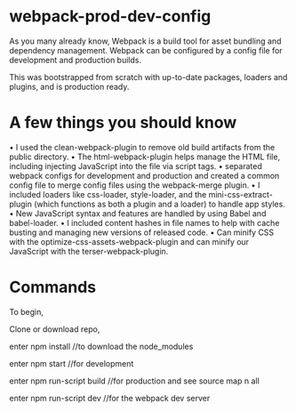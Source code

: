 # webpack-prod-dev-config

As you many already know, Webpack is a build tool for asset bundling and dependency management.
Webpack can be configured by a config file for development and production builds.

This was bootstrapped from scratch with up-to-date packages, loaders and plugins, and is production ready.

# A few things you should know

• I used the clean-webpack-plugin to remove old build artifacts from the public directory.
• The html-webpack-plugin helps manage the HTML file, including injecting JavaScript into the file via script tags.
• separated webpack configs for development and production and created a common config file to merge config files using the webpack-merge plugin.
• I included loaders like css-loader, style-loader, and the mini-css-extract-plugin (which functions as both a plugin and a loader) to handle app styles.
• New JavaScript syntax and features are handled by using Babel and babel-loader.
• I included content hashes in file names to help with cache busting and managing new versions of released code.
• Can minify CSS with the optimize-css-assets-webpack-plugin and can minify our JavaScript with the terser-webpack-plugin.

# Commands

To begin,

Clone or download repo,

enter npm install
//to download the node_modules

enter npm start
//for development 

enter npm run-script build
//for production and see source map n all

enter npm run-script dev
//for the webpack dev server
